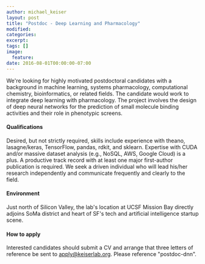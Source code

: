 ```yaml
---
author: michael_keiser
layout: post
title: "Postdoc - Deep Learning and Pharmacology"
modified:
categories: 
excerpt:
tags: []
image:
  feature:
date: 2016-08-01T00:00:00-07:00
---
```


We're looking for highly motivated postdoctoral candidates with a background in machine learning, systems pharmacology, computational chemistry, bioinformatics, or related fields. The candidate would work to integrate deep learning with pharmacology. The project involves the design of deep neural networks for the prediction of small molecule binding activities and their role in phenotypic screens.

#### Qualifications

Desired, but not strictly required, skills include experience with theano, lasagne/keras, TensorFlow, pandas, rdkit, and sklearn. Expertise with CUDA and/or massive dataset analysis (e.g., NoSQL, AWS, Google Cloud) is a plus. A productive track record with at least one major first-author publication is required. We seek a driven individual who will lead his/her research independently and communicate frequently and clearly to the field.

#### Environment

Just north of Silicon Valley, the lab's location at UCSF Mission Bay directly adjoins SoMa district and heart of SF's tech and artificial intelligence startup scene.

#### How to apply

Interested candidates should submit a CV and arrange that three letters of reference be sent to apply@keiserlab.org. Please reference "postdoc-dnn".